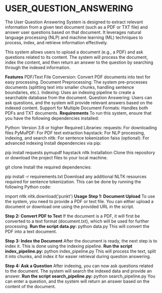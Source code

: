 # USER_QUESTION_ANSWERING

The User Question Answering System is designed to extract relevant information from a given text document (such as a PDF or TXT file) and answer user questions based on that document. It leverages natural language processing (NLP) and machine learning (ML) techniques to process, index, and retrieve information effectively.

This system allows users to upload a document (e.g., a PDF) and ask questions related to its content. The system will process the document, index the content, and then return an answer to the question by searching through the indexed information.

**Features**
PDF/Text File Conversion: Convert PDF documents into text for easy processing.
Document Preprocessing: The system pre-processes documents (splitting text into smaller chunks, handling sentence boundaries, etc.).
Indexing: Uses an indexing pipeline to create a searchable database from the document.
Question Answering: Users can ask questions, and the system will provide relevant answers based on the indexed content.
Support for Multiple Document Formats: Handles both PDFs and TXT documents.
**Requirements**
To run this system, ensure that you have the following dependencies installed:

Python: Version 3.6 or higher
Required Libraries:
requests: For downloading files
PyMuPDF: For PDF text extraction
haystack: For NLP processing, indexing, and search
nltk: For sentence tokenization
faiss (optional): For advanced indexing
Install dependencies via pip:

pip install requests pymupdf haystack nltk
Installation
Clone this repository or download the project files to your local machine.

git clone <repository-url>
Install the required dependencies:

pip install -r requirements.txt
Download any additional NLTK resources required for sentence tokenization. This can be done by running the following Python code:

import nltk
nltk.download('punkt')
**Usage**
**Step 1: Document Upload**
To use the system, you need to provide a PDF or text file. You can either upload a document or download one using the provided URL in the script.

**Step 2: Convert PDF to Text**
If the document is a PDF, it will first be converted to a text format (document.txt), which will be used for further processing.
**Run the script data.py:**
python data.py
This will convert the PDF into a text document.

**Step 3: Index the Document**
After the document is ready, the next step is to index it. This is done using the indexing pipeline.
**Run the script index_pipeline.py:**
python index_pipeline.py
This will process the text, split it into chunks, and index it for easier retrieval during question answering.

**Step 4: Ask a Question**
After indexing, you can now ask questions related to the document. The system will search the indexed data and provide an answer.
**Run the script search_pipeline.py:**
python search_pipeline.py
You can enter a question, and the system will return an answer based on the content of the document.
